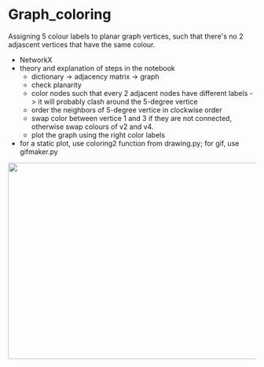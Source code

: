 # Graph_coloring
Assigning 5 colour labels to planar graph vertices, such that there's no 2 adjascent vertices that have the same colour.

+ NetworkX
+ theory and explanation of steps in the notebook
  + dictionary -> adjacency matrix -> graph
  + check planarity
  + color nodes such that every 2 adjacent nodes have different labels -> it will probably clash around the 5-degree vertice
  + order the neighbors of 5-degree vertice in clockwise order
  + swap color between vertice 1 and 3 if they are not connected, otherwise swap colours of v2 and v4.
  + plot the graph using the right color labels
+ for a static plot, use coloring2 function from drawing.py; for gif, use gifmaker.py

<img src="https://user-images.githubusercontent.com/65451658/215811559-93193ba4-fbf5-4bf7-9f0b-5798477befc0.gif" width="600" height="400"/>


